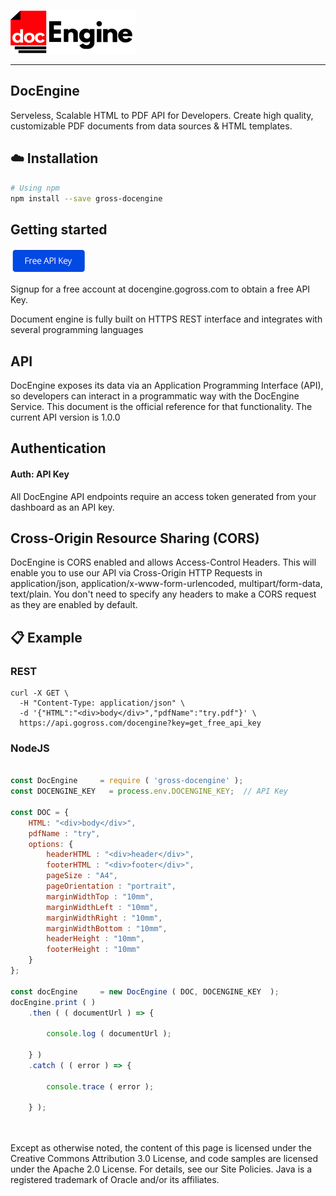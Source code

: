 ![FinCharts](https://raw.githubusercontent.com/GoGross/gross-docengine/master/docengine.png)

---
## DocEngine

Serveless, Scalable HTML to PDF API for Developers. Create high quality, customizable PDF documents from data sources & HTML templates.

## :cloud: Installation

```sh
# Using npm
npm install --save gross-docengine

```

## Getting started

[![FinCharts](https://raw.githubusercontent.com/GoGross/fincharts/master/free-key.jpg)](https://github.com/GoGross/gross-docengine)

Signup for a free account at docengine.gogross.com to obtain a free API Key.

Document engine is fully built on HTTPS REST interface and integrates with several programming languages

## API

DocEngine exposes its data via an Application Programming Interface (API), so developers can interact in a programmatic way with the DocEngine Service. This document is the official reference for that functionality. The current API version is 1.0.0

## Authentication

#### Auth: API Key
All DocEngine API endpoints require an access token generated from your dashboard as an API key.

## Cross-Origin Resource Sharing (CORS) 

DocEngine is CORS enabled and allows Access-Control Headers. This will enable you to use our API via Cross-Origin HTTP Requests in application/json, application/x-www-form-urlencoded, multipart/form-data, text/plain. You don't need to specify any headers to make a CORS request as they are enabled by default.

## :clipboard: Example

### REST

```
curl -X GET \
  -H "Content-Type: application/json" \
  -d '{"HTML":"<div>body</div>","pdfName":"try.pdf"}' \
  https://api.gogross.com/docengine?key=get_free_api_key
```

### NodeJS

```js

const DocEngine     = require ( 'gross-docengine' );
const DOCENGINE_KEY   = process.env.DOCENGINE_KEY;  // API Key

const DOC = {
	HTML: "<div>body</div>",
	pdfName : "try",
	options: {
		headerHTML : "<div>header</div>",
		footerHTML : "<div>footer</div>",
		pageSize : "A4",
		pageOrientation : "portrait",
		marginWidthTop : "10mm",
		marginWidthLeft : "10mm",
		marginWidthRight : "10mm",
		marginWidthBottom : "10mm",
		headerHeight : "10mm",
		footerHeight : "10mm"
	}
};

const docEngine     = new DocEngine ( DOC, DOCENGINE_KEY  );
docEngine.print ( )
	.then ( ( documentUrl ) => {
		
		console.log ( documentUrl );
		
	} )
	.catch ( ( error ) => {
		
		console.trace ( error );
		
	} );




```

Except as otherwise noted, the content of this page is licensed under the Creative Commons Attribution 3.0 License, and code samples are licensed under the Apache 2.0 License. For details, see our Site Policies. Java is a registered trademark of Oracle and/or its affiliates.





